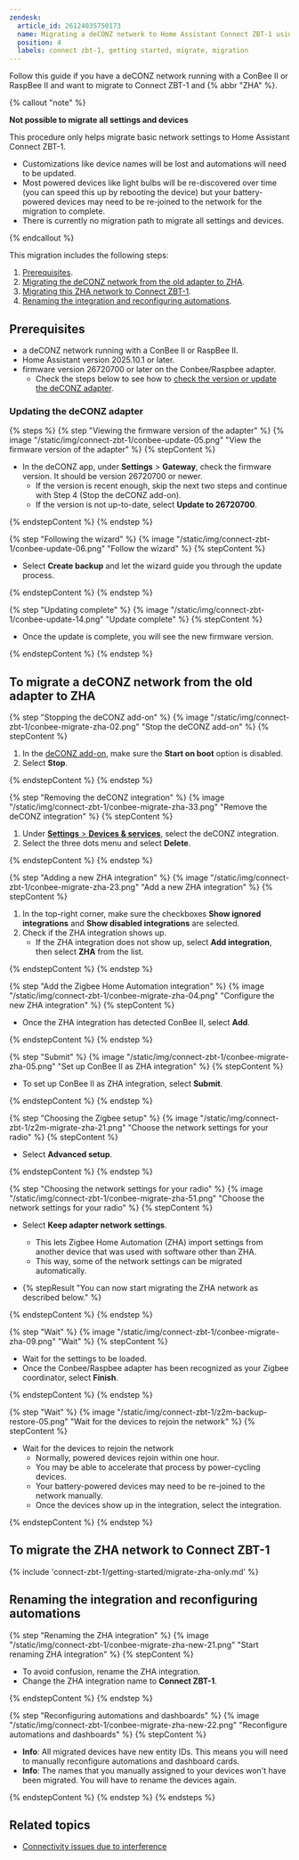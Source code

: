 ```yaml
---
zendesk:
  article_id: 26124035750173
  name: Migrating a deCONZ network to Home Assistant Connect ZBT-1 using Zigbee Home Automation (ZHA)
  position: 4
  labels: connect zbt-1, getting started, migrate, migration
---
```


Follow this guide if you have a deCONZ network running with a ConBee II or RaspBee II and want to migrate to Connect&nbsp;ZBT-1 and {% abbr "ZHA" %}.

{% callout "note" %}

**Not possible to migrate all settings and devices**

This procedure only helps migrate basic network settings to Home Assistant Connect&nbsp;ZBT-1.

- Customizations like device names will be lost and automations will need to be updated.
- Most powered devices like light bulbs will be re-discovered over time (you can speed this up by rebooting the device) but your battery-powered devices may need to be re-joined to the network for the migration to complete.
- There is currently no migration path to migrate all settings and devices.

{% endcallout %}

This migration includes the following steps:

1. [Prerequisites](#prerequisites).
2. [Migrating the deCONZ network from the old adapter to ZHA](#to-migrate-a-deconz-network-from-the-old-adapter-to-zha).
3. [Migrating this ZHA network to Connect&nbsp;ZBT-1](#to-migrate-the-zha-network-to-connectzbt-1).
4. [Renaming the integration and reconfiguring automations](#renaming-the-integration-and-reconfiguring-automations).

## Prerequisites

- a deCONZ network running with a ConBee II or RaspBee II.
- Home Assistant version 2025.10.1 or later.
- firmware version 26720700 or later on the Conbee/Raspbee adapter.
  - Check the steps below to see how to [check the version or update the deCONZ adapter](#updating-the-deconz-adapter).

### Updating the deCONZ adapter

{% steps %}
{% step "Viewing the firmware version of the adapter" %}
{% image "/static/img/connect-zbt-1/conbee-update-05.png" "View the firmware version of the adapter" %}
{% stepContent %}

- In the deCONZ app, under **Settings** > **Gateway**, check the firmware version. It should be version 26720700 or newer.
  - If the version is recent enough, skip the next two steps and continue with Step 4 (Stop the deCONZ add-on).
  - If the version is not up-to-date, select **Update to 26720700**.

{% endstepContent %}
{% endstep %}

{% step "Following the wizard" %}
{% image "/static/img/connect-zbt-1/conbee-update-06.png" "Follow the wizard" %}
{% stepContent %}

- Select **Create backup** and let the wizard guide you through the update process.

{% endstepContent %}
{% endstep %}

{% step "Updating complete" %}
{% image "/static/img/connect-zbt-1/conbee-update-14.png" "Update complete" %}
{% stepContent %}

- Once the update is complete, you will see the new firmware version.

{% endstepContent %}
{% endstep %}

## To migrate a deCONZ network from the old adapter to ZHA

{% step "Stopping the deCONZ add-on" %}
{% image "/static/img/connect-zbt-1/conbee-migrate-zha-02.png" "Stop the deCONZ add-on" %}
{% stepContent %}

1. In the [deCONZ add-on](https://my.home-assistant.io/redirect/supervisor_addon/?addon=core_deconz), make sure the **Start on boot** option is disabled.
2. Select **Stop**.

{% endstepContent %}
{% endstep %}

{% step "Removing the deCONZ integration" %}
{% image "/static/img/connect-zbt-1/conbee-migrate-zha-33.png" "Remove the deCONZ integration" %}
{% stepContent %}

1. Under [**Settings** > **Devices & services**](https://my.home-assistant.io/redirect/integrations/), select the deCONZ integration.
2. Select the three dots menu and select **Delete**.

{% endstepContent %}
{% endstep %}

{% step "Adding a new ZHA integration" %}
{% image "/static/img/connect-zbt-1/conbee-migrate-zha-23.png" "Add a new ZHA integration" %}
{% stepContent %}

1. In the top-right corner, make sure the checkboxes **Show ignored integrations** and **Show disabled integrations** are selected.
2. Check if the ZHA integration shows up.
   - If the ZHA integration does not show up, select **Add integration**, then select **ZHA** from the list.

{% endstepContent %}
{% endstep %}

{% step "Add the Zigbee Home Automation integration" %}
{% image "/static/img/connect-zbt-1/conbee-migrate-zha-04.png" "Configure the new ZHA integration" %}
{% stepContent %}

- Once the ZHA integration has detected ConBee II, select **Add**.

{% endstepContent %}
{% endstep %}

{% step "Submit" %}
{% image "/static/img/connect-zbt-1/conbee-migrate-zha-05.png" "Set up ConBee II as ZHA integration" %}
{% stepContent %}

- To set up ConBee II as ZHA integration, select **Submit**.

{% endstepContent %}
{% endstep %}

{% step "Choosing the Zigbee setup" %}
{% image "/static/img/connect-zbt-1/z2m-migrate-zha-21.png" "Choose the network settings for your radio" %}
{% stepContent %}

- Select **Advanced setup**.

{% endstepContent %}
{% endstep %}

{% step "Choosing the network settings for your radio" %}
{% image "/static/img/connect-zbt-1/conbee-migrate-zha-51.png" "Choose the network settings for your radio" %}
{% stepContent %}

- Select **Keep adapter network settings**.
  - This lets Zigbee Home Automation (ZHA) import settings from another device that was used with software other than ZHA.
  - This way, some of the network settings can be migrated automatically.

- {% stepResult "You can now start migrating the ZHA network as described below." %}

{% endstepContent %}
{% endstep %}

{% step "Wait" %}
{% image "/static/img/connect-zbt-1/conbee-migrate-zha-09.png" "Wait" %}
{% stepContent %}

- Wait for the settings to be loaded.
- Once the Conbee/Raspbee adapter has been recognized as your Zigbee coordinator, select **Finish**.

{% endstepContent %}
{% endstep %}

{% step "Wait" %}
{% image "/static/img/connect-zbt-1/z2m-backup-restore-05.png" "Wait for the devices to rejoin the network" %}
{% stepContent %}

- Wait for the devices to rejoin the network
  - Normally, powered devices rejoin within one hour.
  - You may be able to accelerate that process by power-cycling devices.
  - Your battery-powered devices may need to be re-joined to the network manually.
  - Once the devices show up in the integration, select the integration.

{% endstepContent %}
{% endstep %}

## To migrate the ZHA network to Connect&nbsp;ZBT-1

{% include 'connect-zbt-1/getting-started/migrate-zha-only.md' %}

## Renaming the integration and reconfiguring automations

{% step "Renaming the ZHA integration" %}
{% image "/static/img/connect-zbt-1/conbee-migrate-zha-new-21.png" "Start renaming ZHA integration" %}
{% stepContent %}

- To avoid confusion, rename the ZHA integration.
- Change the ZHA integration name to **Connect ZBT-1**.

{% endstepContent %}
{% endstep %}

{% step "Reconfiguring automations and dashboards" %}
{% image "/static/img/connect-zbt-1/conbee-migrate-zha-new-22.png" "Reconfigure automations and dashboards" %}
{% stepContent %}

- **Info**: All migrated devices have new entity IDs. This means you will need to manually reconfigure automations and dashboard cards.
- **Info**: The names that you manually assigned to your devices won't have been migrated. You will have to rename the devices again.

{% endstepContent %}
{% endstep %}
{% endsteps %}

## Related topics

- [Connectivity issues due to interference](/hc/en-us/articles/26124431414557)